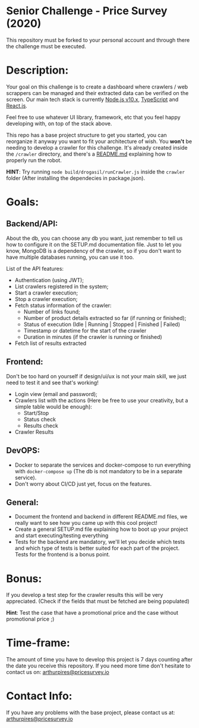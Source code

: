 # Senior Challenge - Price Survey (2020)
This repository must be forked to your personal account and through there the challenge must be executed.


# Description:
Your goal on this challenge is to create a dashboard where crawlers / web scrappers can be managed and their extracted data can be verified on the screen.
Our main tech stack is currently [Node.js v10.x](https://nodejs.org/), [TypeScript](https://www.typescriptlang.org/) and [React.js](https://reactjs.org/). 

Feel free to use whatever UI library, framework, etc that you feel happy developing with, on top of the stack above.

This repo has a base project structure to get you started, you can reorganize it anyway you want to fit your architecture of wish. You **won't** be needing to develop a crawler for this challenge. It's already created inside the `/crawler` directory, and there's a [README.md](./crawler/README.md) explaining how to properly run the robot.

**HINT**: Try running `node build/drogasil/runCrawler.js` inside the `crawler` folder (After installing the dependecies in package.json).


# Goals:
## Backend/API:
About the db, you can choose any db you want, just remember to tell us how to configure it on the SETUP.md documentation file. Just to let you know, MongoDB is a dependency of the crawler, so if you don't want to have multiple databases running, you can use it too.

List of the API features:
- Authentication (using JWT);
- List crawlers registered in the system;
- Start a crawler execution;
- Stop a crawler execution;
- Fetch status information of the crawler:
  - Number of links found;
  - Number of product details extracted so far (if running or finished);
  - Status of execution (Idle | Running | Stopped | Finished | Failed)
  - Timestamp or datetime for the start of the crawler
  - Duration in minutes (if the crawler is running or finished)
- Fetch list of results extracted


## Frontend:
Don't be too hard on yourself if design/ui/ux is not your main skill, we just need to test it and see that's working!

- Login view (email and password);
- Crawlers list with the actions (Here be free to use your creativity, but a simple table would be enough):
  - Start/Stop
  - Status check
  - Results check
- Crawler Results


## DevOPS:
- Docker to separate the services and docker-compose to run everything with `docker-compose up` (The db is not mandatory to be in a separate service).
- Don't worry about CI/CD just yet, focus on the features.
  

## General:
- Document the frontend and backend in different README.md files, we really want to see how you came up with this cool project!
- Create a general SETUP.md file explaining how to boot up your project and start executing/testing everything
- Tests for the backend are mandatory, we'll let you decide which tests and which type of tests is better suited for each part of the project. Tests for the frontend is a bonus point.


# Bonus:
If you develop a test step for the crawler results this will be very appreciated. (Check if the fields that must be fetched are being populated) 

**Hint**: Test the case that have a promotional price and the case without promotional price ;)


# Time-frame:
The amount of time you have to develop this project is 7 days counting after the date you receive this repository. If you need more time don't hesitate to contact us on: arthurpires@pricesurvey.io


# Contact Info:
If you have any problems with the base project, please contact us at: arthurpires@pricesurvey.io
